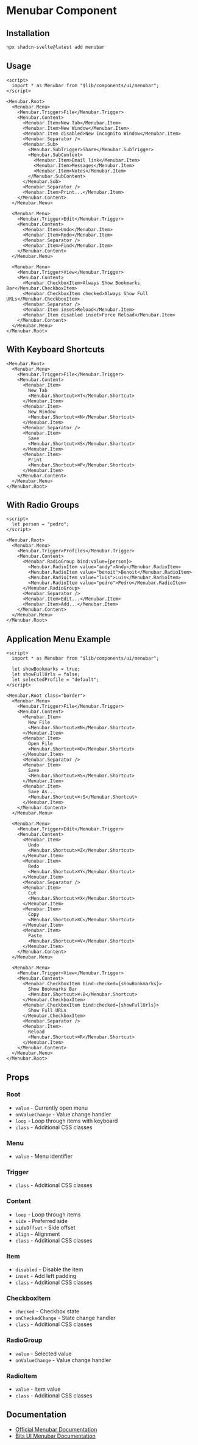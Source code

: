 # Menubar Component

## Installation

```bash
npx shadcn-svelte@latest add menubar
```

## Usage

```svelte
<script>
  import * as Menubar from "$lib/components/ui/menubar";
</script>

<Menubar.Root>
  <Menubar.Menu>
    <Menubar.Trigger>File</Menubar.Trigger>
    <Menubar.Content>
      <Menubar.Item>New Tab</Menubar.Item>
      <Menubar.Item>New Window</Menubar.Item>
      <Menubar.Item disabled>New Incognito Window</Menubar.Item>
      <Menubar.Separator />
      <Menubar.Sub>
        <Menubar.SubTrigger>Share</Menubar.SubTrigger>
        <Menubar.SubContent>
          <Menubar.Item>Email link</Menubar.Item>
          <Menubar.Item>Messages</Menubar.Item>
          <Menubar.Item>Notes</Menubar.Item>
        </Menubar.SubContent>
      </Menubar.Sub>
      <Menubar.Separator />
      <Menubar.Item>Print...</Menubar.Item>
    </Menubar.Content>
  </Menubar.Menu>
  
  <Menubar.Menu>
    <Menubar.Trigger>Edit</Menubar.Trigger>
    <Menubar.Content>
      <Menubar.Item>Undo</Menubar.Item>
      <Menubar.Item>Redo</Menubar.Item>
      <Menubar.Separator />
      <Menubar.Item>Find</Menubar.Item>
    </Menubar.Content>
  </Menubar.Menu>
  
  <Menubar.Menu>
    <Menubar.Trigger>View</Menubar.Trigger>
    <Menubar.Content>
      <Menubar.CheckboxItem>Always Show Bookmarks Bar</Menubar.CheckboxItem>
      <Menubar.CheckboxItem checked>Always Show Full URLs</Menubar.CheckboxItem>
      <Menubar.Separator />
      <Menubar.Item inset>Reload</Menubar.Item>
      <Menubar.Item disabled inset>Force Reload</Menubar.Item>
    </Menubar.Content>
  </Menubar.Menu>
</Menubar.Root>
```

## With Keyboard Shortcuts

```svelte
<Menubar.Root>
  <Menubar.Menu>
    <Menubar.Trigger>File</Menubar.Trigger>
    <Menubar.Content>
      <Menubar.Item>
        New Tab
        <Menubar.Shortcut>⌘T</Menubar.Shortcut>
      </Menubar.Item>
      <Menubar.Item>
        New Window
        <Menubar.Shortcut>⌘N</Menubar.Shortcut>
      </Menubar.Item>
      <Menubar.Separator />
      <Menubar.Item>
        Save
        <Menubar.Shortcut>⌘S</Menubar.Shortcut>
      </Menubar.Item>
      <Menubar.Item>
        Print
        <Menubar.Shortcut>⌘P</Menubar.Shortcut>
      </Menubar.Item>
    </Menubar.Content>
  </Menubar.Menu>
</Menubar.Root>
```

## With Radio Groups

```svelte
<script>
  let person = "pedro";
</script>

<Menubar.Root>
  <Menubar.Menu>
    <Menubar.Trigger>Profiles</Menubar.Trigger>
    <Menubar.Content>
      <Menubar.RadioGroup bind:value={person}>
        <Menubar.RadioItem value="andy">Andy</Menubar.RadioItem>
        <Menubar.RadioItem value="benoit">Benoit</Menubar.RadioItem>
        <Menubar.RadioItem value="luis">Luis</Menubar.RadioItem>
        <Menubar.RadioItem value="pedro">Pedro</Menubar.RadioItem>
      </Menubar.RadioGroup>
      <Menubar.Separator />
      <Menubar.Item>Edit...</Menubar.Item>
      <Menubar.Item>Add...</Menubar.Item>
    </Menubar.Content>
  </Menubar.Menu>
</Menubar.Root>
```

## Application Menu Example

```svelte
<script>
  import * as Menubar from "$lib/components/ui/menubar";
  
  let showBookmarks = true;
  let showFullUrls = false;
  let selectedProfile = "default";
</script>

<Menubar.Root class="border">
  <Menubar.Menu>
    <Menubar.Trigger>File</Menubar.Trigger>
    <Menubar.Content>
      <Menubar.Item>
        New File
        <Menubar.Shortcut>⌘N</Menubar.Shortcut>
      </Menubar.Item>
      <Menubar.Item>
        Open File
        <Menubar.Shortcut>⌘O</Menubar.Shortcut>
      </Menubar.Item>
      <Menubar.Separator />
      <Menubar.Item>
        Save
        <Menubar.Shortcut>⌘S</Menubar.Shortcut>
      </Menubar.Item>
      <Menubar.Item>
        Save As...
        <Menubar.Shortcut>⌘⇧S</Menubar.Shortcut>
      </Menubar.Item>
    </Menubar.Content>
  </Menubar.Menu>
  
  <Menubar.Menu>
    <Menubar.Trigger>Edit</Menubar.Trigger>
    <Menubar.Content>
      <Menubar.Item>
        Undo
        <Menubar.Shortcut>⌘Z</Menubar.Shortcut>
      </Menubar.Item>
      <Menubar.Item>
        Redo
        <Menubar.Shortcut>⌘Y</Menubar.Shortcut>
      </Menubar.Item>
      <Menubar.Separator />
      <Menubar.Item>
        Cut
        <Menubar.Shortcut>⌘X</Menubar.Shortcut>
      </Menubar.Item>
      <Menubar.Item>
        Copy
        <Menubar.Shortcut>⌘C</Menubar.Shortcut>
      </Menubar.Item>
      <Menubar.Item>
        Paste
        <Menubar.Shortcut>⌘V</Menubar.Shortcut>
      </Menubar.Item>
    </Menubar.Content>
  </Menubar.Menu>
  
  <Menubar.Menu>
    <Menubar.Trigger>View</Menubar.Trigger>
    <Menubar.Content>
      <Menubar.CheckboxItem bind:checked={showBookmarks}>
        Show Bookmarks Bar
        <Menubar.Shortcut>⌘⇧B</Menubar.Shortcut>
      </Menubar.CheckboxItem>
      <Menubar.CheckboxItem bind:checked={showFullUrls}>
        Show Full URLs
      </Menubar.CheckboxItem>
      <Menubar.Separator />
      <Menubar.Item>
        Reload
        <Menubar.Shortcut>⌘R</Menubar.Shortcut>
      </Menubar.Item>
    </Menubar.Content>
  </Menubar.Menu>
</Menubar.Root>
```

## Props

### Root
- `value` - Currently open menu
- `onValueChange` - Value change handler
- `loop` - Loop through items with keyboard
- `class` - Additional CSS classes

### Menu
- `value` - Menu identifier

### Trigger
- `class` - Additional CSS classes

### Content
- `loop` - Loop through items
- `side` - Preferred side
- `sideOffset` - Side offset
- `align` - Alignment
- `class` - Additional CSS classes

### Item
- `disabled` - Disable the item
- `inset` - Add left padding
- `class` - Additional CSS classes

### CheckboxItem
- `checked` - Checkbox state
- `onCheckedChange` - State change handler
- `class` - Additional CSS classes

### RadioGroup
- `value` - Selected value
- `onValueChange` - Value change handler

### RadioItem
- `value` - Item value
- `class` - Additional CSS classes

## Documentation

- [Official Menubar Documentation](https://www.shadcn-svelte.com/docs/components/menubar)
- [Bits UI Menubar Documentation](https://bits-ui.com/docs/components/menubar)
